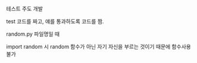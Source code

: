 테스트 주도 개발

test 코드를 짜고, 얘를 통과하도록 코드를 짬.



random.py 파일명일 때

import random 시 random 함수가 아닌 자기 자신을 부르는 것이기 때문에 함수사용 불가



